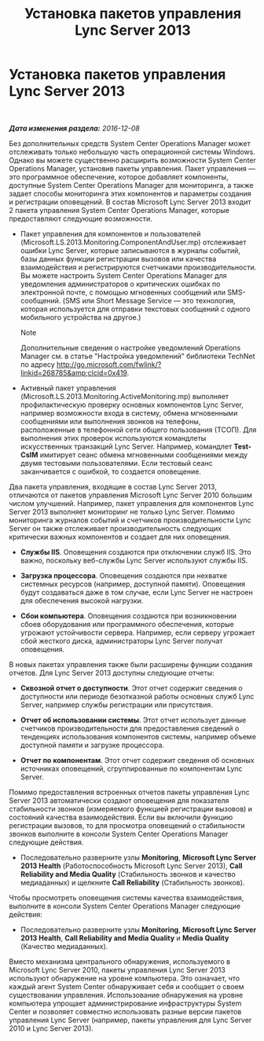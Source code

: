 ﻿---
title: Установка пакетов управления Lync Server 2013
TOCTitle: Установка пакетов управления Lync Server 2013
ms:assetid: b800d4ab-fdc8-4c72-a76a-b78932779fe3
ms:mtpsurl: https://technet.microsoft.com/ru-ru/library/JJ205202(v=OCS.15)
ms:contentKeyID: 49310972
ms.date: 12/10/2016
mtps_version: v=OCS.15
ms.translationtype: HT
---

# Установка пакетов управления Lync Server 2013

 

_**Дата изменения раздела:** 2016-12-08_

Без дополнительных средств System Center Operations Manager может отслеживать только небольшую часть операционной системы Windows. Однако вы можете существенно расширить возможности System Center Operations Manager, установив пакеты управления. Пакет управления — это программное обеспечение, которое добавляет компоненты, доступные System Center Operations Manager для мониторинга, а также задает способы мониторинга этих компонентов и параметры создания и регистрации оповещений. В состав Microsoft Lync Server 2013 входит 2 пакета управления System Center Operations Manager, которые предоставляют следующие возможности.

  - Пакет управления для компонентов и пользователей (Microsoft.LS.2013.Monitoring.ComponentAndUser.mp) отслеживает ошибки Lync Server, которые записываются в журналы событий, базы данных функции регистрации вызовов или качества взаимодействия и регистрируются счетчиками производительности. Вы можете настроить System Center Operations Manager для уведомления администраторов о критических ошибках по электронной почте, с помощью мгновенных сообщений или SMS-сообщений. (SMS или Short Message Service — это технология, которая используется для отправки текстовых сообщений с одного мобильного устройства на другое.)
    
    > [!note]  
    > Дополнительные сведения о настройке уведомлений Operations Manager см. в статье &quot;Настройка уведомлений&quot; библиотеки TechNet по адресу <a href="http://go.microsoft.com/fwlink/?linkid=268785%26clcid=0x419" class="uri">http://go.microsoft.com/fwlink/?linkid=268785&amp;clcid=0x419</a>.

  - Активный пакет управления (Microsoft.LS.2013.Monitoring.ActiveMonitoring.mp) выполняет профилактическую проверку основных компонентов Lync Server, например возможности входа в систему, обмена мгновенными сообщениями или выполнения звонков на телефоны, расположенные в телефонной сети общего пользования (ТСОП). Для выполнения этих проверок используются командлеты искусственных транзакций Lync Server. Например, командлет **Test-CsIM** имитирует сеанс обмена мгновенными сообщениями между двумя тестовыми пользователями. Если тестовый сеанс заканчивается с ошибкой, то создается оповещение.

Два пакета управления, входящие в состав Lync Server 2013, отличаются от пакетов управления Microsoft Lync Server 2010 большим числом улучшений. Например, пакет управления для компонентов Lync Server 2013 выполняет мониторинг не только Lync Server. Помимо мониторинга журналов событий и счетчиков производительности Lync Server он также отслеживает производительность следующих критически важных компонентов и создает для них оповещения.

  - **Службы IIS**. Оповещения создаются при отключении служб IIS. Это важно, поскольку веб-службы Lync Server используют службы IIS.

  - **Загрузка процессора**. Оповещения создаются при нехватке системных ресурсов (например, доступной памяти). Оповещения будут создаваться даже в том случае, если Lync Server не настроен для обеспечения высокой нагрузки.

  - **Сбои компьютера**. Оповещения создаются при возникновении сбоев оборудования или программного обеспечения, которые угрожают устойчивости сервера. Например, если серверу угрожает сбой жесткого диска, администраторы Lync Server получат оповещения.

В новых пакетах управления также были расширены функции создания отчетов. Для Lync Server 2013 доступны следующие отчеты:

  - **Сквозной отчет о доступности**. Этот отчет содержит сведения о доступности или периоде безотказной работы основных служб Lync Server, например службы регистрации или присутствия.

  - **Отчет об использовании системы**. Этот отчет использует данные счетчиков производительности для предоставления сведений о тенденциях использования компонентов системы, например объеме доступной памяти и загрузке процессора.

  - **Отчет по компонентам**. Этот отчет содержит сведения об основных источниках оповещений, сгруппированные по компонентам Lync Server.

Помимо предоставления встроенных отчетов пакеты управления Lync Server 2013 автоматически создают оповещения для показателя стабильности звонков (измеряемого функцией регистрации вызовов) и состояний качества взаимодействия. Если вы включили функцию регистрации вызовов, то для просмотра оповещений о стабильности звонков выполните в консоли System Center Operations Manager следующие действия.

  - Последовательно разверните узлы **Monitoring**, **Microsoft Lync Server 2013 Health** (Работоспособность Microsoft Lync Server 2013), **Call Reliability and Media Quality** (Стабильность звонков и качество медиаданных) и щелкните **Call Reliability** (Стабильность звонков).

Чтобы просмотреть оповещения системы качества взаимодействия, выполните в консоли System Center Operations Manager следующие действия:

  - Последовательно разверните узлы **Monitoring**, **Microsoft Lync Server 2013 Health**, **Call Reliability and Media Quality** и **Media Quality** (Качество медиаданных).

Вместо механизма центрального обнаружения, используемого в Microsoft Lync Server 2010, пакеты управления Lync Server 2013 используют обнаружение на уровне компьютера. Это означает, что каждый агент System Center обнаруживает себя и сообщает о своем существовании управления. Использование обнаружения на уровне компьютера упрощает администрирование инфраструктуры System Center и позволяет совместно использовать разные версии пакетов управления Lync Server (например, пакеты управления для Lync Server 2010 и Lync Server 2013).

